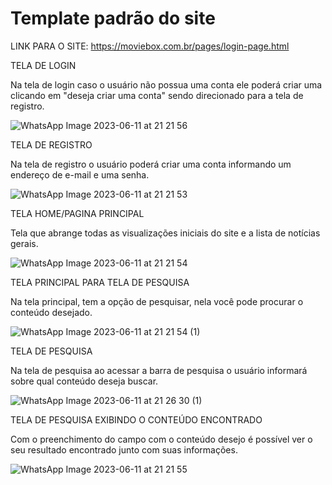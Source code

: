 # Template padrão do site

LINK PARA O SITE: https://moviebox.com.br/pages/login-page.html


TELA DE LOGIN

Na tela de login caso o usuário não possua uma conta ele poderá criar uma clicando em "deseja criar uma conta" sendo direcionado para a tela de registro.

![WhatsApp Image 2023-06-11 at 21 21 56](https://github.com/ICEI-PUC-Minas-PMV-ADS/pmv-ads-2023-1-e1-proj-web-t11-pmv-ads-2023-1-e1-proj-web-t11-01/assets/111918966/253362ac-c0d2-4f19-ab2d-11db4cc3b473)

TELA DE REGISTRO

Na tela de registro o usuário poderá criar uma conta informando um endereço de e-mail e uma senha.

![WhatsApp Image 2023-06-11 at 21 21 53](https://github.com/ICEI-PUC-Minas-PMV-ADS/pmv-ads-2023-1-e1-proj-web-t11-pmv-ads-2023-1-e1-proj-web-t11-01/assets/111918966/0701df2e-e2c7-4a16-8c68-98347fe20c89)

TELA HOME/PAGINA PRINCIPAL

Tela que abrange todas as visualizações iniciais do site e a lista de notícias gerais.

![WhatsApp Image 2023-06-11 at 21 21 54](https://github.com/ICEI-PUC-Minas-PMV-ADS/pmv-ads-2023-1-e1-proj-web-t11-pmv-ads-2023-1-e1-proj-web-t11-01/assets/111918966/8fed755d-6acb-40bc-9641-58cdb3f26069)



TELA PRINCIPAL PARA TELA DE PESQUISA

Na tela principal, tem a opção de pesquisar, nela você pode procurar o conteúdo desejado.

![WhatsApp Image 2023-06-11 at 21 21 54 (1)](https://github.com/ICEI-PUC-Minas-PMV-ADS/pmv-ads-2023-1-e1-proj-web-t11-pmv-ads-2023-1-e1-proj-web-t11-01/assets/111918966/03548ac0-1730-4d3a-931c-9b53c98af167)

TELA DE PESQUISA

Na tela de pesquisa ao acessar a barra de pesquisa o usuário informará sobre qual conteúdo deseja buscar.

![WhatsApp Image 2023-06-11 at 21 26 30 (1)](https://github.com/ICEI-PUC-Minas-PMV-ADS/pmv-ads-2023-1-e1-proj-web-t11-pmv-ads-2023-1-e1-proj-web-t11-01/assets/111918966/e36fe5b0-3530-4dd4-a7d9-0ce8d3a09319)

TELA DE PESQUISA EXIBINDO O CONTEÚDO ENCONTRADO

Com o preenchimento do campo com o conteúdo desejo é possível ver o seu resultado encontrado junto com suas informações.

![WhatsApp Image 2023-06-11 at 21 21 55](https://github.com/ICEI-PUC-Minas-PMV-ADS/pmv-ads-2023-1-e1-proj-web-t11-pmv-ads-2023-1-e1-proj-web-t11-01/assets/111918966/8a80d795-8567-4b91-909b-90d1f516bca9)













